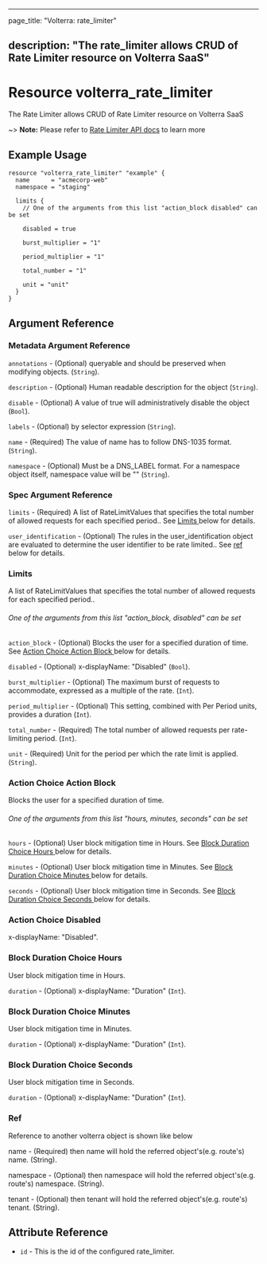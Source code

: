 ---

page_title: "Volterra: rate_limiter"

description: "The rate_limiter allows CRUD of Rate Limiter resource on Volterra SaaS"
-------------------------------------------------------------------------------------

Resource volterra_rate_limiter
==============================

The Rate Limiter allows CRUD of Rate Limiter resource on Volterra SaaS

~> **Note:** Please refer to [Rate Limiter API docs](https://docs.cloud.f5.com/docs-v2/api/rate-limiter) to learn more

Example Usage
-------------

```hcl
resource "volterra_rate_limiter" "example" {
  name      = "acmecorp-web"
  namespace = "staging"

  limits {
    // One of the arguments from this list "action_block disabled" can be set

    disabled = true

    burst_multiplier = "1"

    period_multiplier = "1"

    total_number = "1"

    unit = "unit"
  }
}

```

Argument Reference
------------------

### Metadata Argument Reference

`annotations` - (Optional) queryable and should be preserved when modifying objects. (`String`).

`description` - (Optional) Human readable description for the object (`String`).

`disable` - (Optional) A value of true will administratively disable the object (`Bool`).

`labels` - (Optional) by selector expression (`String`).

`name` - (Required) The value of name has to follow DNS-1035 format. (`String`).

`namespace` - (Optional) Must be a DNS_LABEL format. For a namespace object itself, namespace value will be "" (`String`).

### Spec Argument Reference

`limits` - (Required) A list of RateLimitValues that specifies the total number of allowed requests for each specified period.. See [Limits ](#limits) below for details.

`user_identification` - (Optional) The rules in the user_identification object are evaluated to determine the user identifier to be rate limited.. See [ref](#ref) below for details.

### Limits

A list of RateLimitValues that specifies the total number of allowed requests for each specified period..

###### One of the arguments from this list "action_block, disabled" can be set

`action_block` - (Optional) Blocks the user for a specified duration of time. See [Action Choice Action Block ](#action-choice-action-block) below for details.

`disabled` - (Optional) x-displayName: "Disabled" (`Bool`).

`burst_multiplier` - (Optional) The maximum burst of requests to accommodate, expressed as a multiple of the rate. (`Int`).

`period_multiplier` - (Optional) This setting, combined with Per Period units, provides a duration (`Int`).

`total_number` - (Required) The total number of allowed requests per rate-limiting period. (`Int`).

`unit` - (Required) Unit for the period per which the rate limit is applied. (`String`).

### Action Choice Action Block

Blocks the user for a specified duration of time.

###### One of the arguments from this list "hours, minutes, seconds" can be set

`hours` - (Optional) User block mitigation time in Hours. See [Block Duration Choice Hours ](#block-duration-choice-hours) below for details.

`minutes` - (Optional) User block mitigation time in Minutes. See [Block Duration Choice Minutes ](#block-duration-choice-minutes) below for details.

`seconds` - (Optional) User block mitigation time in Seconds. See [Block Duration Choice Seconds ](#block-duration-choice-seconds) below for details.

### Action Choice Disabled

x-displayName: "Disabled".

### Block Duration Choice Hours

User block mitigation time in Hours.

`duration` - (Optional) x-displayName: "Duration" (`Int`).

### Block Duration Choice Minutes

User block mitigation time in Minutes.

`duration` - (Optional) x-displayName: "Duration" (`Int`).

### Block Duration Choice Seconds

User block mitigation time in Seconds.

`duration` - (Optional) x-displayName: "Duration" (`Int`).

### Ref

Reference to another volterra object is shown like below

name - (Required) then name will hold the referred object's(e.g. route's) name. (String).

namespace - (Optional) then namespace will hold the referred object's(e.g. route's) namespace. (String).

tenant - (Optional) then tenant will hold the referred object's(e.g. route's) tenant. (String).

Attribute Reference
-------------------

-	`id` - This is the id of the configured rate_limiter.
